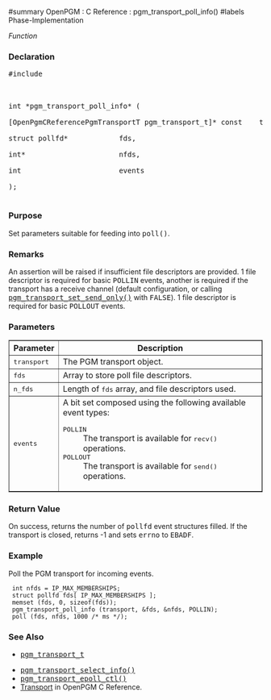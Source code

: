 ﻿#summary OpenPGM : C Reference : pgm\_transport\_poll\_info()
#labels Phase-Implementation

_Function_
### Declaration ###
<pre>
#include <pgm/pgm.h><br>
<br>
int *pgm_transport_poll_info* (<br>
[OpenPgmCReferencePgmTransportT pgm_transport_t]* const    transport,<br>
struct pollfd*            fds,<br>
int*                      nfds,<br>
int                       events<br>
);<br>
</pre>

### Purpose ###
Set parameters suitable for feeding into <tt>poll()</tt>.

### Remarks ###
An assertion will be raised if insufficient file descriptors are provided.  1 file descriptor is required for basic <tt>POLLIN</tt> events, another is required if the transport has a receive channel (default configuration, or calling <tt><a href='OpenPgmCReferencePgmTransportSetSendOnly.md'>pgm_transport_set_send_only()</a></tt> with <tt>FALSE</tt>).  1 file descriptor is required for basic <tt>POLLOUT</tt> events.

### Parameters ###
<table cellpadding='5' border='1' cellspacing='0'>
<tr>
<th>Parameter</th>
<th>Description</th>
</tr>
<tr>
<td><tt>transport</tt></td>
<td>The PGM transport object.</td>
</tr><tr>
<td><tt>fds</tt></td>
<td>Array to store poll file descriptors.</td>
</tr><tr>
<td><tt>n_fds</tt></td>
<td>Length of <tt>fds</tt> array, and file descriptors used.</td>
</tr><tr>
<td><tt>events</tt></td>
<td>A bit set composed using the following available event types:<br>
<dl><dt><tt>POLLIN</tt></dt><dd>The transport is available for <tt>recv()</tt> operations.<br>
</dd><dt><tt>POLLOUT</tt></dt><dd>The transport is available for <tt>send()</tt> operations.</dd></dl></td>
</tr>
</table>


### Return Value ###
On success, returns the number of <tt>pollfd</tt> event structures filled.  If the transport is closed, returns -1 and sets <tt>errno</tt> to <tt>EBADF</tt>.

### Example ###
Poll the PGM transport for incoming events.

```
 int nfds = IP_MAX_MEMBERSHIPS;
 struct pollfd fds[ IP_MAX_MEMBERSHIPS ];
 memset (fds, 0, sizeof(fds));
 pgm_transport_poll_info (transport, &fds, &nfds, POLLIN);
 poll (fds, nfds, 1000 /* ms */);
```

### See Also ###
  * <tt><a href='OpenPgmCReferencePgmTransportT.md'>pgm_transport_t</a></tt><br>
<ul><li><tt><a href='OpenPgmCReferencePgmTransportSelectInfo.md'>pgm_transport_select_info()</a></tt><br>
</li><li><tt><a href='OpenPgmCReferencePgmTransportEpollCtl.md'>pgm_transport_epoll_ctl()</a></tt><br>
</li><li><a href='OpenPgmCReferenceTransport.md'>Transport</a> in OpenPGM C Reference.